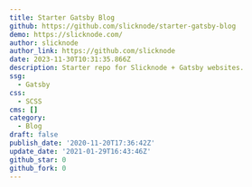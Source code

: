 ```yaml
---
title: Starter Gatsby Blog
github: https://github.com/slicknode/starter-gatsby-blog
demo: https://slicknode.com/
author: slicknode
author_link: https://github.com/slicknode
date: 2023-11-30T10:31:35.866Z
description: Starter repo for Slicknode + Gatsby websites.
ssg:
  - Gatsby
css:
  - SCSS
cms: []
category:
  - Blog
draft: false
publish_date: '2020-11-20T17:36:42Z'
update_date: '2021-01-29T16:43:46Z'
github_star: 0
github_fork: 0
---
```

